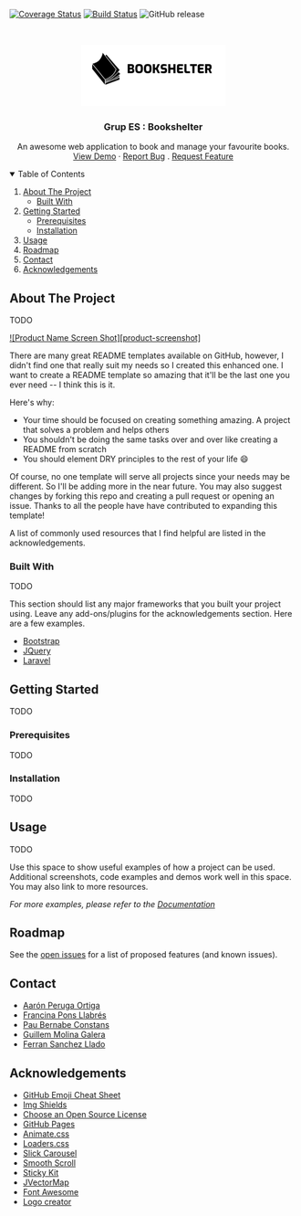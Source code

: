 [![Coverage Status](https://coveralls.io/repos/github/UB-ES-2020-A/Grup-ES/badge.svg?branch=main)](https://coveralls.io/github/UB-ES-2020-A/Grup-ES?branch=main)
[![Build Status](https://travis-ci.com/UB-ES-2020-A/Grup-ES.svg?branch=main)](https://travis-ci.com/UB-ES-2020-A/Grup-ES)
![GitHub release](https://img.shields.io/github/v/release/UB-ES-2020-A/Grup-ES)

<br />
<p align="center">
  <a href="https://github.com/UB-ES-2020-A/Grup-ES/">
    <img src="frontend/src/assets/bookshelter_icon1.png" alt="Logo" width="252" height="108">
  </a>

  <h3 align="center">Grup ES : Bookshelter</h3>

  <p align="center">
    An awesome web application to book and manage your favourite books.
    <br />
    <a href="https://grup-es.herokuapp.com/">View Demo</a>
    ·
    <a href="https://github.com/UB-ES-2020-A/Grup-ES/issues">Report Bug</a>
    .
    <a href="https://github.com/UB-ES-2020-A/Grup-ES/issues">Request Feature</a>
  </p>
</p>

<!-- TABLE OF CONTENTS -->
<details open="open">
  <summary>Table of Contents</summary>
  <ol>
    <li>
      <a href="#about-the-project">About The Project</a>
      <ul>
        <li><a href="#built-with">Built With</a></li>
      </ul>
    </li>
    <li>
      <a href="#getting-started">Getting Started</a>
      <ul>
        <li><a href="#prerequisites">Prerequisites</a></li>
        <li><a href="#installation">Installation</a></li>
      </ul>
    </li>
    <li><a href="#usage">Usage</a></li>
    <li><a href="#roadmap">Roadmap</a></li>
    <li><a href="#contact">Contact</a></li>
    <li><a href="#acknowledgements">Acknowledgements</a></li>
  </ol>
</details>



<!-- ABOUT THE PROJECT -->
## About The Project

TODO

[![Product Name Screen Shot][product-screenshot]](https://example.com)

There are many great README templates available on GitHub, however, I didn't find one that really suit my needs so I created this enhanced one. I want to create a README template so amazing that it'll be the last one you ever need -- I think this is it.

Here's why:
* Your time should be focused on creating something amazing. A project that solves a problem and helps others
* You shouldn't be doing the same tasks over and over like creating a README from scratch
* You should element DRY principles to the rest of your life :smile:

Of course, no one template will serve all projects since your needs may be different. So I'll be adding more in the near future. You may also suggest changes by forking this repo and creating a pull request or opening an issue. Thanks to all the people have have contributed to expanding this template!

A list of commonly used resources that I find helpful are listed in the acknowledgements.

### Built With

TODO

This section should list any major frameworks that you built your project using. Leave any add-ons/plugins for the acknowledgements section. Here are a few examples.
* [Bootstrap](https://getbootstrap.com)
* [JQuery](https://jquery.com)
* [Laravel](https://laravel.com)



<!-- GETTING STARTED -->
## Getting Started

TODO

### Prerequisites

TODO

### Installation

TODO



<!-- USAGE EXAMPLES -->
## Usage

TODO

Use this space to show useful examples of how a project can be used. Additional screenshots, code examples and demos work well in this space. You may also link to more resources.

_For more examples, please refer to the [Documentation](https://example.com)_



<!-- ROADMAP -->
## Roadmap

See the [open issues](https://github.com/UB-ES-2020-A/Grup-ES/issues) for a list of proposed features (and known issues).


<!-- CONTACT -->
## Contact

- [Aarón Peruga Ortiga](https://github.com/aaronPeruga)
- [Francina Pons Llabrés](https://github.com/francinaPons)
- [Pau Bernabe Constans](https://github.com/paubernabe)
- [Guillem Molina Galera](https://github.com/gmolinga)
- [Ferran Sanchez Llado](https://github.com/ferranSanchezUB)

<!-- ACKNOWLEDGEMENTS -->
## Acknowledgements
* [GitHub Emoji Cheat Sheet](https://www.webpagefx.com/tools/emoji-cheat-sheet)
* [Img Shields](https://shields.io)
* [Choose an Open Source License](https://choosealicense.com)
* [GitHub Pages](https://pages.github.com)
* [Animate.css](https://daneden.github.io/animate.css)
* [Loaders.css](https://connoratherton.com/loaders)
* [Slick Carousel](https://kenwheeler.github.io/slick)
* [Smooth Scroll](https://github.com/cferdinandi/smooth-scroll)
* [Sticky Kit](http://leafo.net/sticky-kit)
* [JVectorMap](http://jvectormap.com)
* [Font Awesome](https://fontawesome.com)
* [Logo creator](https://logomaster.ai/es/)
